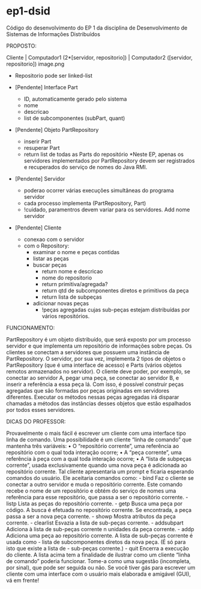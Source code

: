 # ep1-dsid
Código do desenvolvimento do EP 1 da disciplina de Desenvolvimento de Sistemas de Informações Distribuídos

PROPOSTO:

Cliente | Computador1 (2*[servidor, repositorio]) | Computador2 ([servidor, repositorio])
image.png

 * Repositorio pode ser linked-list
 
 - [Pendente] Interface Part
    - ID, automaticamente gerado pelo sistema
    - nome
    - descricao
    - list de subcomponentes (subPart, quant)
 
 - [Pendente] Objeto PartRepository
    - inserir Part
    - resuperar Part
    - return list de todas as Parts do repositório
    *Neste EP, apenas os servidores implementados por PartRepository devem ser registrados e recuperados do serviço de nomes do Java RMI.

- [Pendente] Servidor
    - poderao ocorrer várias execuções simultâneas do programa servidor
    - cada processo implementa (PartRepository, Part)
    - !cuidado, paramentros devem variar para os servidores. Add nome servidor

- [Pendente] Cliente
    - conexao com o servidor
    - com o Repository:
        - examinar o nome e peças contidas
        - listar as peças
        - buscar peças
            - return nome e descricao
            - nome do repositorio
            - return primitiva/agregada?
            - return qtd de subcomponentes diretos e primitivos da peça
            - return lista de subpeças
        - adicionar novas peças
            - !peças agregadas cujas sub-peças estejam distribuı́das por vários repositórios.


FUNCIONAMENTO:

PartRepository é um objeto distribuı́do, que será exposto por um processo servidor e que implementa um repositório de informações sobre peças. Os clientes se conectam a servidores que possuem uma instância de PartRepository. O servidor, por sua vez, implementa 2 tipos de objetos o PartRepository (que é uma interface de acesso) e Parts (vários objetos remotos armazenados no servidor).
O cliente deve poder, por exemplo, se conectar ao servidor A, pegar uma peça, se conectar ao servidor B, e inserir a referência a essa peça lá. Com isso, é possı́vel construir peças agregadas que são formadas por peças originadas em servidores diferentes. Executar os métodos nessas peças agregadas irá disparar chamadas a métodos das instâncias desses objetos que estão espalhados por todos esses servidores.

DICAS DO PROFESSOR:

Provavelmente o mais fácil é escrever um cliente com uma interface tipo linha de comando.
Uma possibilidade é um cliente “linha de comando” que mantenha três variáveis:
    • O “repositório corrente”, uma referência ao repositório com o qual toda interação ocorre;
    • A “peça corrente”, uma referência à peça com a qual toda interação ocorre;
    • A “lista de subpeças corrente”, usada exclusivamente quando uma nova peça é adicionada
    ao repositório corrente.
Tal cliente apresentaria um prompt e ficaria esperando comandos do usuário. Ele aceitaria
comandos como:
    - bind Faz o cliente se conectar a outro servidor e muda o repositório corrente. Este comando recebe o nome de um repositório e obtém do serviço de nomes uma referência para esse repositório, que passa a ser o repositório corrente.
    - listp Lista as peças do repositório corrente.
    - getp Busca uma peça por código. A busca é efetuada no repositório corrente. Se encontrada, a peça passa a ser a nova peça corrente.
    - showp Mostra atributos da peça corrente.
    - clearlist Esvazia a lista de sub-peças corrente.
    - addsubpart Adiciona à lista de sub-peças corrente n unidades da peça corrente.
    - addp Adiciona uma peça ao repositório corrente. A lista de sub-peças corrente é usada como
    - lista de subcomponentes diretos da nova peça. (É só para isto que existe a lista de
    - sub-peças corrente.)
    - quit Encerra a execução do cliente.
A lista acima tem a finalidade de ilustrar como um cliente “linha de comando” poderia funcionar. Tome-a como uma sugestão (incompleta, por sinal), que pode ser seguida ou não.
Se você tiver gás para escrever um cliente com uma interface com o usuário mais elaborada e amigável (GUI), vá em frente!

